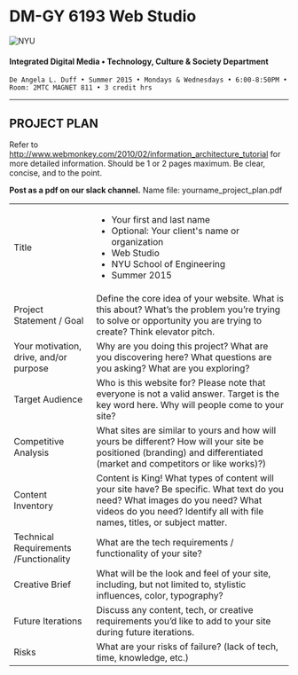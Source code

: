 # DM-GY 6193 Web Studio

![NYU](http://ws2.polishedsolid.com/de/nyu_soe_logo.png)
#### Integrated Digital Media • Technology, Culture & Society Department

    De Angela L. Duff • Summer 2015 • Mondays & Wednesdays • 6:00-8:50PM • Room: 2MTC MAGNET 811 • 3 credit hrs

---

## PROJECT PLAN

Refer to http://www.webmonkey.com/2010/02/information_architecture_tutorial for more detailed information. Should be 1 or 2 pages maximum. Be clear, concise, and to the point.

**Post as a pdf on our slack channel.** Name file: yourname_project_plan.pdf
<table>
    <tr>
        <td>Title</td>
        <td><ul>
            <li>Your first and last name</li>
            <li>Optional: Your client's name or organization</li>
            <li>Web Studio</li>
            <li>NYU School of Engineering</li>
            <li>Summer 2015</li>
            </ul></td>
    </tr>
    <tr>
        <td>Project Statement / Goal</td>
        <td>Define the core idea of your website. What is this about? What’s the problem you’re trying to solve or opportunity you are trying to create? Think elevator pitch.</td>
    </tr>
    <tr>
        <td>Your motivation, drive, and/or purpose</td>
        <td>Why are you doing this project? What are you discovering here? What questions are you asking? What are you exploring?</td>
    </tr>
    <tr>
        <td>Target Audience</td>
        <td>Who is this website for? Please note that everyone is not a valid answer. Target is the key word here. Why will people come to your site?</td>
    </tr>
    <tr>
        <td>Competitive Analysis</td>
        <td>What sites are similar to yours and how will yours be different? How will your site be positioned (branding) and differentiated (market and competitors or like works)?)</td>
    </tr>
    <tr>
        <td>Content Inventory</td>
        <td>Content is King! What types of content will your site have? Be specific. What text do you need? What images do you need? What videos do you need? Identify all with file names, titles, or subject matter. 
</td>
    </tr>
    <tr>
        <td>Technical Requirements /Functionality</td>
        <td>What are the tech requirements / functionality of your site?</td>
    </tr>
    <tr>
        <td>Creative Brief</td>
        <td>What will be the look and feel of your site, including, but not limited to, stylistic influences, color, typography?</td>
    </tr>
    <tr>
        <td>Future Iterations</td>
        <td>Discuss any content, tech, or creative requirements you’d like to add to your site during future iterations.</td>
    </tr>
    <tr>
        <td>Risks</td>
        <td>What are your risks of failure? (lack of tech, time, knowledge, etc.)</td>
    </tr>
</table>











